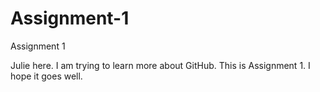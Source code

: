 # Assignment-1
Assignment 1

Julie here.  I am trying to learn more about GitHub.
This is Assignment 1.  I hope it goes well.
